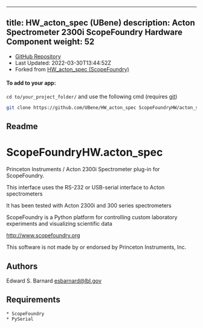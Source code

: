 
---
title: HW_acton_spec (UBene)
description: Acton Spectrometer 2300i ScopeFoundry Hardware Component
weight: 52
---
- [GitHub Repository](https://github.com/UBene/HW_acton_spec)
- Last Updated: 2022-03-30T13:44:52Z
- Forked from [HW_acton_spec (ScopeFoundry)](/docs/301_existing-hardware-components/hw_acton_spec-scopefoundry)

#### To add to your app:

`cd to/your_project_folder/` and use the following cmd (requires [git](/docs/100_development-environment/20_git/))

```bash
git clone https://github.com/UBene/HW_acton_spec ScopeFoundryHW/acton_spec
```


## Readme
ScopeFoundryHW.acton_spec
=====================

Princeton Instruments / Acton 2300i Spectrometer plug-in for ScopeFoundry.

This interface uses the RS-232 or USB-serial interface to Acton spectrometers

It has been tested with Acton 2300i and 300 series spectrometers


ScopeFoundry is a Python platform for controlling custom laboratory 
experiments and visualizing scientific data

<http://www.scopefoundry.org>

This software is not made by or endorsed by Princeton Instruments, Inc.


Authors
----------

Edward S. Barnard <esbarnard@lbl.gov>


Requirements
------------

	* ScopeFoundry
	* PySerial

